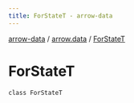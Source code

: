 ```yaml
---
title: ForStateT - arrow-data
---
```


[arrow-data](../index.html) / [arrow.data](index.html) / [ForStateT](./-for-state-t.html)

# ForStateT

`class ForStateT`